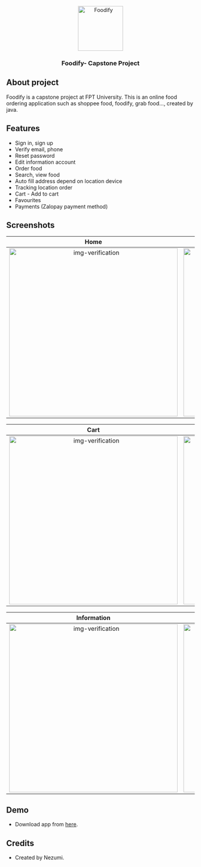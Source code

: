 <p align="center">
<img src="https://github.com/Nez27/Foodify/assets/123229563/4cc90261-5bab-4dd6-aea8-39c4748c7841" 
     width="120" title="Foodify">
</p>
<h3 align="center">Foodify- Capstone Project</h3>

## About project
Foodify is a capstone project at FPT University. This is an online food ordering application such as shoppee food, foodify, grab food..., created by java.

## Features
- Sign in, sign up
- Verify email, phone
- Reset password
- Edit information account
- Order food
- Search, view food
- Auto fill address depend on location device
- Tracking location order
- Cart - Add to cart
- Favourites
- Payments (Zalopay payment method)


## Screenshots

Home               |Sign in               |Verify phone               |Search
:-------------------------:|:-------------------------:|:-------------------------:|:-------------------------:
<img class="img-fluid" src="https://github.com/Nez27/Foodify/assets/123229563/09c66dad-4895-4c23-8fad-953304a44e2b" alt="img-verification" height="450"/>|<img class="img-fluid" src="https://github.com/Nez27/Foodify/assets/123229563/af9b9dac-f16f-42b5-8935-cd5c8861acba" alt="img-verification" height="450"/>|<img class="img-fluid" src="https://github.com/Nez27/Foodify/assets/123229563/9d15ffed-bcce-4905-a26f-8c868e6e6bbc" alt="img-verification" height="450"/>|<img class="img-fluid" src="https://github.com/Nez27/Foodify/assets/123229563/c3d83978-f0b2-4509-81e9-ffc1578c4990c" alt="img-verification" height="450"/>|

Cart               |  Profile               | Address Manager             |  Order
:-------------------------:|:-------------------------:|:-------------------------:|:-------------------------:
<img class="img-fluid" src="https://github.com/Nez27/Foodify/assets/123229563/4c2fb984-f7cd-40cb-bbc8-30026dc1ed8c" alt="img-verification" height="450"/>|<img class="img-fluid" src="https://github.com/Nez27/Foodify/assets/123229563/b46bc160-83a5-4fad-aaa4-30f01d6f87b6" alt="img-verification" height="450"/>|<img class="img-fluid" src="https://github.com/Nez27/Foodify/assets/123229563/160b3948-86e3-478b-936d-06706722fb0d" alt="img-verification" height="450"/>|<img class="img-fluid" src="https://github.com/Nez27/Foodify/assets/123229563/fb63976e-d68c-4bd6-8eb5-1e98d7c4dd3b" alt="img-verification" height="450"/>|


Information              |   Favorites               |  Zalopay Paymemt               | Order Placed      
:-------------------------:|:-------------------------:|:-------------------------:|:-------------------------:
<img class="img-fluid" src="https://github.com/Nez27/Foodify/assets/123229563/a9551909-ef12-4ea9-9e1f-eb441e73357d" alt="img-verification" height="450"/>|<img class="img-fluid" src="https://github.com/Nez27/Foodify/assets/123229563/f75c2d0e-d0d9-44aa-91c8-519cde216cc1" alt="img-verification" height="450"/>|<img class="img-fluid" src="https://github.com/Nez27/Foodify/assets/123229563/3ca57dc1-a24c-4b60-8cb5-467e35517a2d" alt="img-verification" height="450"/>|<img class="img-fluid" src="https://github.com/Nez27/Foodify/assets/123229563/22232b7c-fd7e-48cd-a0f1-66c1b6c2c58d" alt="img-verification" height="450"/>|


## Demo
- Download app from [here](https://nezumi27-my.sharepoint.com/:u:/g/personal/admin_nezumi27_onmicrosoft_com/EXWZkpVBGXJCso-oB_rVjEUBqAQFfDVmwPdBg-wIhbik7g?e=2AkDZ4).

## Credits
- Created by Nezumi.
